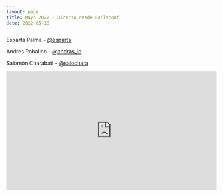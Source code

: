 ```yaml
---
layout: page
title: Mayo 2022 - Directo desde Railsconf
date: 2022-05-18
---
```


Esparta Palma - [@esparta](https://twitter.com/esparta)

Andrés Robalino - [@andras_io](https://twitter.com/andras_io)

Salomón Charabati - [@salochara](https://twitter.com/salochara)

<iframe width="560" height="315" src="https://www.youtube.com/embed/Cg5xyYa5d5M" title="YouTube video player" frameborder="0" allow="accelerometer; autoplay; clipboard-write; encrypted-media; gyroscope; picture-in-picture; web-share" allowfullscreen></iframe>

